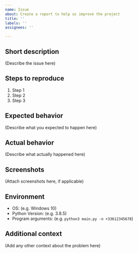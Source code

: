 ```yaml
---
name: Issue
about: Create a report to help us improve the project
title: ''
labels: ''
assignees: ''

---
```


## Short description
(Describe the issue here)

## Steps to reproduce
1. Step 1
2. Step 2
3. Step 3

## Expected behavior
(Describe what you expected to happen here)

## Actual behavior
(Describe what actually happened here)

## Screenshots
(Attach screenshots here, if applicable)

## Environment
- OS: (e.g. Windows 10)
- Python Version: (e.g. 3.8.5)
- Program arguments: (e.g. `python3 main.py -n +33612345678`)

## Additional context
(Add any other context about the problem here)